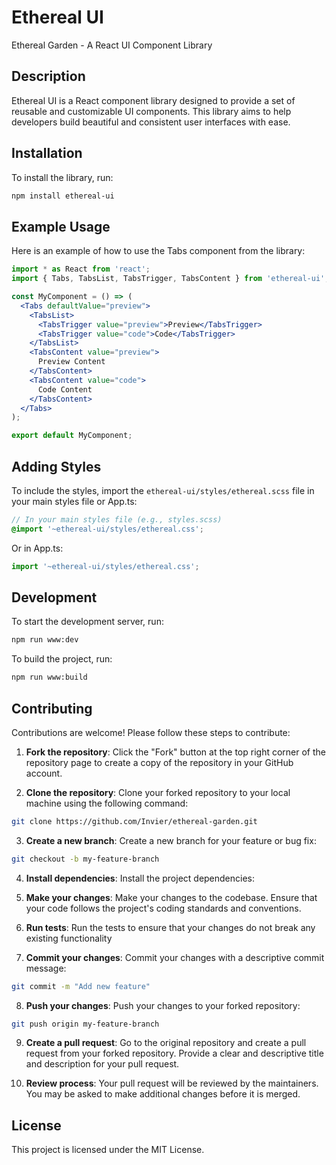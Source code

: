 # Ethereal UI

Ethereal Garden - A React UI Component Library

## Description

Ethereal UI is a React component library designed to provide a set of reusable and customizable UI components. This library aims to help developers build beautiful and consistent user interfaces with ease.

## Installation

To install the library, run:

```sh
npm install ethereal-ui
```

## Example Usage
Here is an example of how to use the Tabs component from the library:


```jsx
import * as React from 'react';
import { Tabs, TabsList, TabsTrigger, TabsContent } from 'ethereal-ui';

const MyComponent = () => (
  <Tabs defaultValue="preview">
    <TabsList>
      <TabsTrigger value="preview">Preview</TabsTrigger>
      <TabsTrigger value="code">Code</TabsTrigger>
    </TabsList>
    <TabsContent value="preview">
      Preview Content
    </TabsContent>
    <TabsContent value="code">
      Code Content
    </TabsContent>
  </Tabs>
);

export default MyComponent;
```

## Adding Styles
To include the styles, import the `ethereal-ui/styles/ethereal.scss` file in your main styles file or App.ts:
```scss
// In your main styles file (e.g., styles.scss)
@import '~ethereal-ui/styles/ethereal.css';
```
Or in App.ts:
```jsx
import '~ethereal-ui/styles/ethereal.css';
```

## Development
To start the development server, run:

```sh
npm run www:dev
```

To build the project, run:
```sh
npm run www:build
```

## Contributing
Contributions are welcome! Please follow these steps to contribute:

1. **Fork the repository**: Click the "Fork" button at the top right corner of the repository page to create a copy of the repository in your GitHub account.

2. **Clone the repository**: Clone your forked repository to your local machine using the following command:
  ```sh
  git clone https://github.com/Invier/ethereal-garden.git
  ```
3. **Create a new branch**: Create a new branch for your feature or bug fix:
  ```sh
  git checkout -b my-feature-branch
  ```
4. **Install dependencies**: Install the project dependencies:

5. **Make your changes**: Make your changes to the codebase. Ensure that your code follows the project's coding standards and conventions.

6. **Run tests**: Run the tests to ensure that your changes do not break any existing functionality
7. **Commit your changes**: Commit your changes with a descriptive commit message:
  ```sh
  git commit -m "Add new feature"
  ```
8. **Push your changes**: Push your changes to your forked repository:
  ```sh
  git push origin my-feature-branch
  ```
9. **Create a pull request**: Go to the original repository and create a pull request from your forked repository. Provide a clear and descriptive title and description for your pull request.

10. **Review process**: Your pull request will be reviewed by the maintainers. You may be asked to make additional changes before it is merged.

## License
This project is licensed under the MIT License.
